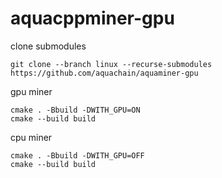 # aquacppminer-gpu


clone submodules

```
git clone --branch linux --recurse-submodules https://github.com/aquachain/aquaminer-gpu
```

gpu miner

```
cmake . -Bbuild -DWITH_GPU=ON
cmake --build build
```

cpu miner

```
cmake . -Bbuild -DWITH_GPU=OFF
cmake --build build
```

```
